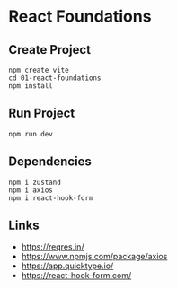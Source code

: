 # React Foundations

## Create Project

```shell
npm create vite
cd 01-react-foundations
npm install
```

## Run Project

```shell
npm run dev
```

## Dependencies

```shell
npm i zustand
npm i axios
npm i react-hook-form
```

## Links

- https://reqres.in/
- https://www.npmjs.com/package/axios
- https://app.quicktype.io/
- https://react-hook-form.com/